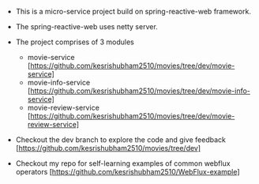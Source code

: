 * This is a micro-service project build on spring-reactive-web framework.
* The spring-reactive-web uses netty server.
* The project comprises of 3 modules
   * movie-service [https://github.com/kesrishubham2510/movies/tree/dev/movie-service]
   * movie-info-service [https://github.com/kesrishubham2510/movies/tree/dev/movie-info-service]
   * movie-review-service [https://github.com/kesrishubham2510/movies/tree/dev/movie-review-service]
   
* Checkout the dev branch to explore the code and give feedback [https://github.com/kesrishubham2510/movies/tree/dev]
* Checkout my repo for self-learning examples of common webflux operators [https://github.com/kesrishubham2510/WebFlux-example]
